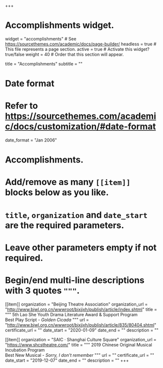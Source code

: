 +++
# Accomplishments widget.
widget = "accomplishments"  # See https://sourcethemes.com/academic/docs/page-builder/
headless = true  # This file represents a page section.
active = true  # Activate this widget? true/false
weight = 40  # Order that this section will appear.

title = "Accomplish&shy;ments"
subtitle = ""

# Date format
#   Refer to https://sourcethemes.com/academic/docs/customization/#date-format
date_format = "Jan 2006"

# Accomplishments.
#   Add/remove as many `[[item]]` blocks below as you like.
#   `title`, `organization` and `date_start` are the required parameters.
#   Leave other parameters empty if not required.
#   Begin/end multi-line descriptions with 3 quotes `"""`.

[[item]]
  organization = "Beijing Theatre Association"
  organization_url = "http://www.bjwl.org.cn/wwwroot/bjxjjxh/publish/article/index.shtml"
  title = """
  5th Lao She Youth Drama Literature Award & Support Program<br>
  Best Play Script - *Golden Cicada*
  """
  url = "http://www.bjwl.org.cn/wwwroot/bjxjjxh/publish/article/835/80404.shtml"
  certificate_url = ""
  date_start = "2020-01-09"
  date_end = ""
  description = ""

[[item]]
  organization = "SAIC · Shanghai Culture Square"
  organization_url = "https://www.shcstheatre.com/"
  title = """
  2019 Chinese Original Musical Incubation Program<br>
  Best New Musical - *Sorry, I don't remember*
  """
  url = ""
  certificate_url = ""
  date_start = "2019-12-07"
  date_end = ""
  description = ""
+++
